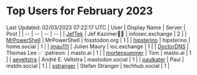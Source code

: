 # Top Users for February 2023
Last Updated: 02/03/2023 07:22:17 UTC
| User | Display Name | Server | Post |
| -- | -- | -- | -- |
| [JefTek](https://infosec.exchange/@JefTek) | Jef Kazimer😶‍🌫️ | infosec.exchange | 2 |
| [MrPowerShell](https://fosstodon.org/@MrPowerShell) | MrPowerShell | fosstodon.org | 1 |
| [hipsterino](https://home.social/@hipsterino) | hipsterino | home.social | 1 |
| [jmau111](https://ioc.exchange/@jmau111) | Julien Maury | ioc.exchange | 1 |
| [DoctorDNS](https://masto.ai/@DoctorDNS) | Thomas Lee ✅ :patreon: | masto.ai | 1 |
| [mortensummer](https://masto.ai/@mortensummer) | Tom | masto.ai | 1 |
| [aeveltstra](https://mastodon.social/@aeveltstra) | André E. Veltstra | mastodon.social | 1 |
| [paulkater](https://mstdn.social/@paulkater) | Paul | mstdn.social | 1 |
| [sstranger](https://techhub.social/@sstranger) | Stefan Stranger | techhub.social | 1 |
